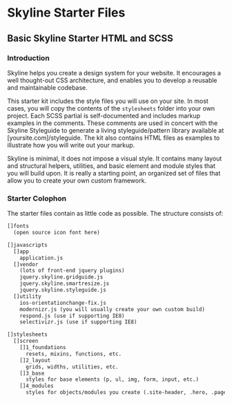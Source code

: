 # Skyline Starter Files
## Basic Skyline Starter HTML and SCSS


### Introduction

Skyline helps you create a design system for your website.  It encourages a well thought-out CSS architecture, and enables you to develop a reusable and maintainable codebase.

This starter kit includes the style files you will use on your site. In most cases, you will copy the contents of the `stylesheets` folder into your own project. Each SCSS partial is self-documented and includes markup examples in the comments. These comments are used in concert with the Skyline Styleguide to generate a living styleguide/pattern library available at [yoursite.com]/styleguide.  The kit also contains HTML files as examples to illustrate how you will write out your markup.

Skyline is minimal, it does not impose a visual style.  It contains many layout and structural helpers, utilities, and basic element and module styles that you will build upon. It is really a starting point, an organized set of files that allow you to create your own custom framework.

### Starter Colophon
The starter files contain as little code as possible.  The structure consists of:

```html
[]fonts
  (open source icon font here)

[]javascripts
  []app
    application.js
  []vendor
    (lots of front-end jquery plugins)
    jquery.skyline.gridguide.js
    jquery.skyline.smartresize.js
    jquery.skyline.styleguide.js
  []utility
    ios-orientationchange-fix.js
    modernizr.js (you will usually create your own custom build)
    respond.js (use if supporting IE8)
    selectivizr.js (use if supporting IE8)

[]stylesheets
  []screen
    []1_foundations
      resets, mixins, functions, etc.
    []2_layout
      grids, widths, utilities, etc.
    []3_base
      styles for base elements (p, ul, img, form, input, etc.)
    []4_modules
      styles for objects/modules you create (.site-header, .hero, .page, .bio, .site-footer, etc.)
```
